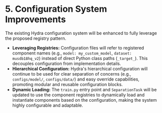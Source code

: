 # 5. Configuration System Improvements

The existing Hydra configuration system will be enhanced to fully leverage the proposed registry pattern.

*   **Leveraging Registries:** Configuration files will refer to registered component names (e.g., `model: my_custom_model`, `dataset: musdb18hq_v2`) instead of direct Python class paths (`_target_`). This decouples configuration from implementation details.
*   **Hierarchical Configuration:** Hydra's hierarchical configuration will continue to be used for clear separation of concerns (e.g., `configs/model/`, `configs/data/`) and easy override capabilities, promoting modular and reusable configuration blocks.
*   **Dynamic Loading:** The `train.py` entry point and `SeparationTask` will be updated to use the component registries to dynamically load and instantiate components based on the configuration, making the system highly configurable and adaptable.
